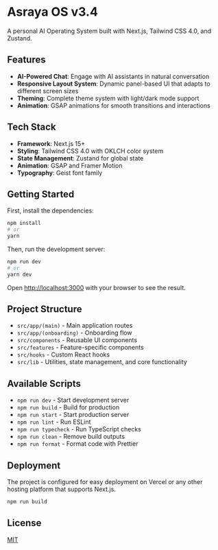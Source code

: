 # Asraya OS v3.4

A personal AI Operating System built with Next.js, Tailwind CSS 4.0, and Zustand.

## Features

- **AI-Powered Chat**: Engage with AI assistants in natural conversation
- **Responsive Layout System**: Dynamic panel-based UI that adapts to different screen sizes
- **Theming**: Complete theme system with light/dark mode support
- **Animation**: GSAP animations for smooth transitions and interactions

## Tech Stack

- **Framework**: Next.js 15+
- **Styling**: Tailwind CSS 4.0 with OKLCH color system
- **State Management**: Zustand for global state
- **Animation**: GSAP and Framer Motion
- **Typography**: Geist font family

## Getting Started

First, install the dependencies:

```bash
npm install
# or
yarn
```

Then, run the development server:

```bash
npm run dev
# or
yarn dev
```

Open [http://localhost:3000](http://localhost:3000) with your browser to see the result.

## Project Structure

- `src/app/(main)` - Main application routes
- `src/app/(onboarding)` - Onboarding flow
- `src/components` - Reusable UI components
- `src/features` - Feature-specific components
- `src/hooks` - Custom React hooks
- `src/lib` - Utilities, state management, and core functionality

## Available Scripts

- `npm run dev` - Start development server
- `npm run build` - Build for production
- `npm run start` - Start production server
- `npm run lint` - Run ESLint
- `npm run typecheck` - Run TypeScript checks
- `npm run clean` - Remove build outputs
- `npm run format` - Format code with Prettier

## Deployment

The project is configured for easy deployment on Vercel or any other hosting platform that supports Next.js.

```bash
npm run build
```

## License

[MIT](LICENSE)
